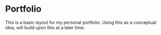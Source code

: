 # Portfolio

This is a basic layout for my personal portfolio.
Using this as a conceptual idea, will build upon this at a later time.